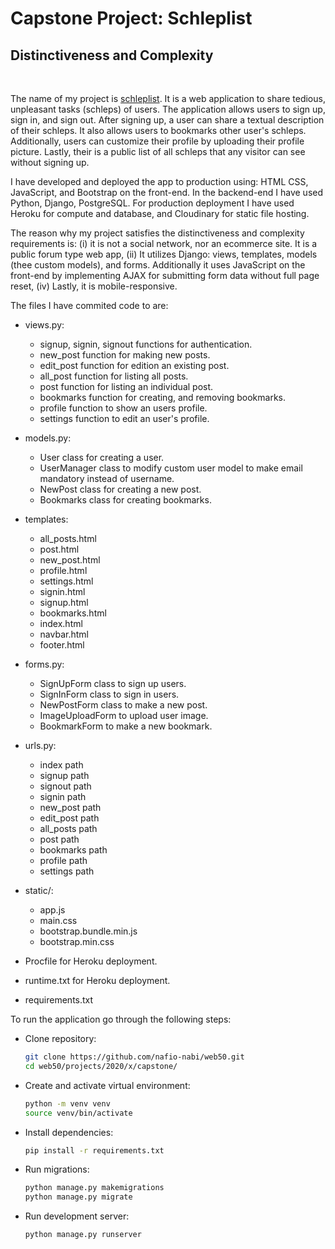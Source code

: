# Capstone Project: Schleplist

## Distinctiveness and Complexity
<br>

The name of my project is [schleplist](https://schleplist.herokuapp.com/). It is a web application to share tedious, unpleasant tasks (schleps) of users. The application allows users to sign up, sign in, and sign out. After signing up, a user can share a textual description of their schleps. It also allows users to bookmarks other user's schleps. Additionally, users can customize their profile by uploading their profile picture. Lastly, their is a public list of all schleps that any visitor can see without signing up.

I have developed and deployed the app to production using: HTML CSS, JavaScript, and Bootstrap on the front-end. In the backend-end I have used Python, Django, PostgreSQL. For production deployment I have used Heroku for compute and database, and Cloudinary for static file hosting.

The reason why my project satisfies the distinctiveness and complexity requirements is: (i) it is not a social network, nor an ecommerce site. It is a public forum type web app, (ii) It utilizes Django: views, templates, models (thee custom models), and forms. Additionally it uses JavaScript on the front-end by implementing AJAX for submitting form data without full page reset, (iv) Lastly, it is mobile-responsive.

The files I have commited code to are:

- views.py: 
     - signup, signin, signout functions for authentication.
     - new_post function for making new posts.
     - edit_post function for edition an existing post.
     - all_post function for listing all posts.
     - post function for listing an individual post.
     - bookmarks function for creating, and removing bookmarks.
     - profile function to show an users profile.
     - settings function to edit an user's profile.

- models.py: 
     - User class for creating a user.
     - UserManager class to modify custom user model to make email mandatory instead of username.
     - NewPost class for creating a new post.
     - Bookmarks class for creating bookmarks.

- templates: 
     - all_posts.html
     - post.html
     - new_post.html
     - profile.html
     - settings.html
     - signin.html
     - signup.html
     - bookmarks.html
     - index.html
     - navbar.html
     - footer.html

- forms.py: 
     - SignUpForm class to sign up users.
     - SignInForm class to sign in users.
     - NewPostForm class to make a new post.
     - ImageUploadForm to upload user image.
     - BookmarkForm to make a new bookmark.

- urls.py: 
     - index path
     - signup path
     - signout path
     - signin path
     - new_post path
     - edit_post path
     - all_posts path
     - post path
     - bookmarks path
     - profile path
     - settings path

- static/: 
     - app.js
     - main.css
     - bootstrap.bundle.min.js
     - bootstrap.min.css

- Procfile for Heroku deployment.

- runtime.txt for Heroku deployment.

- requirements.txt

To run the application go through the following steps:

- Clone repository:
     ```bash
     git clone https://github.com/nafio-nabi/web50.git
     cd web50/projects/2020/x/capstone/
     ```

- Create and activate virtual environment:
     ```bash
     python -m venv venv
     source venv/bin/activate
     ```

- Install dependencies:
     ```bash
     pip install -r requirements.txt
     ```

- Run migrations:
     ```bash
     python manage.py makemigrations
     python manage.py migrate
     ```

- Run development server:
     ```bash
     python manage.py runserver